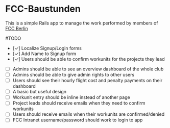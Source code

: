 # FCC-Baustunden
This is a simple Rails app to manage the work performed by members of [FCC Berlin](http://www.fccberlin.de)

#TODO

- [✓] Localize Signup/Login forms
- [✓] Add Name to Signup form
- [✓] Users should be able to confirm workunits for the projects they lead
- [ ] Admins should be able to see an overview dashboard of the whole club
- [ ] Admins should be able to give admin rights to other users
- [ ] Users should see their hourly flight cost and penalty payments on their dashboard
- [ ] A basic but useful design
- [ ] Workunit entry should be inline instead of another page
- [ ] Project leads should receive emails when they need to confirm workunits
- [ ] Users should receive emails when their workunits are confirmed/denied
- [ ] FCC Intranet username/password should work to login to app
